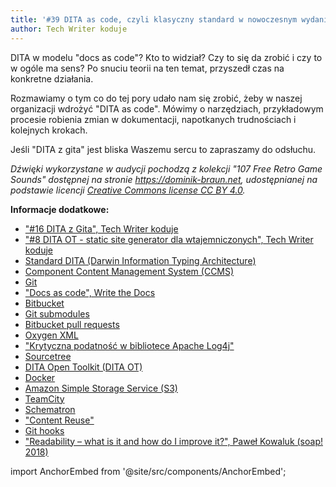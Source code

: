 ```yaml
---
title: '#39 DITA as code, czyli klasyczny standard w nowoczesnym wydaniu'
author: Tech Writer koduje
---
```


DITA w modelu "docs as code"? Kto to widział? Czy to się da zrobić i czy to w ogóle ma sens? Po snuciu teorii na ten temat, przyszedł czas na konkretne działania.

Rozmawiamy o tym co do tej pory udało nam się zrobić, żeby w naszej organizacji wdrożyć "DITA as code". Mówimy o narzędziach, przykładowym procesie robienia zmian w dokumentacji, napotkanych trudnościach i kolejnych krokach.

Jeśli "DITA z gita" jest bliska Waszemu sercu to zapraszamy do odsłuchu.

_Dźwięki wykorzystane w audycji pochodzą z kolekcji "107 Free Retro Game Sounds" dostępnej na stronie https://dominik-braun.net, udostępnianej na podstawie licencji_ [_Creative Commons license CC BY 4.0_](https://creativecommons.org/licenses/by/4.0/)_._

**Informacje dodatkowe:**

*   ["#16 DITA z Gita", Tech Writer koduje](https://techwriterkoduje.pl/blog/2020/04/22/dita-z-gita)
*   ["#8 DITA OT - static site generator dla wtajemniczonych", Tech Writer koduje](https://techwriterkoduje.pl/blog/2019/09/28/dita-ot)
*   [Standard DITA (Darwin Information Typing Architecture)](https://en.wikipedia.org/wiki/Darwin_Information_Typing_Architecture)
*   [Component Content Management System (CCMS)](https://en.m.wikipedia.org/wiki/Component_content_management_system)
*   [Git](https://git-scm.com/)
*   ["Docs as code", Write the Docs](https://www.writethedocs.org/guide/docs-as-code/)
*   [Bitbucket](https://bitbucket.org/)
*   [Git submodules](https://www.atlassian.com/git/tutorials/git-submodule)
*   [Bitbucket pull requests](https://www.atlassian.com/git/tutorials/making-a-pull-request)
*   [Oxygen XML](https://www.oxygenxml.com/#bidx-xml-author)
*   ["Krytyczna podatność w bibliotece Apache Log4j"](https://cert.pl/posts/2021/12/krytyczna-podatnosc-w-bibliotece-apache-log4j/)
*   [Sourcetree](https://www.sourcetreeapp.com/)
*   [DITA Open Toolkit (DITA OT)](https://www.dita-ot.org/)
*   [Docker](https://www.docker.com/)
*   [Amazon Simple Storage Service (S3)](https://aws.amazon.com/s3/)
*   [TeamCity](https://www.jetbrains.com/teamcity)
*   [Schematron](https://www.schematron.com/)
*   ["Content Reuse"](https://paligo.net/docs/en/content-reuse.html)
*   [Git hooks](https://git-scm.com/book/en/v2/Customizing-Git-Git-Hooks)
*   ["Readability – what is it and how do I improve it?", Paweł Kowaluk (soap! 2018)](https://www.youtube.com/watch?v=LzrHrIOHhz8)

import AnchorEmbed from '@site/src/components/AnchorEmbed';

<AnchorEmbed episodeId="39-DITA-as-code--czyli-klasyczny-standard-w-nowoczesnym-wydaniu-e1e6nvo" />
